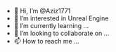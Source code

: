 - 👋 Hi, I’m @Aziz1771
- 👀 I’m interested in Unreal Engine
- 🌱 I’m currently learning ...
- 💞️ I’m looking to collaborate on ...
- 📫 How to reach me ...

<!---
Aziz1771/Aziz1771 is a ✨ special ✨ repository because its `README.md` (this file) appears on your GitHub profile.
You can click the Preview link to take a look at your changes.
--->

